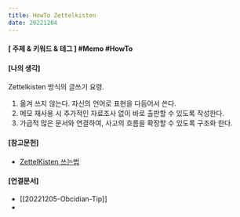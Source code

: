 ```yaml
---
title: HowTo Zettelkisten
date: 20221204
---
```

#### \[ 주제  & 키워드 & 테그 ] #Memo #HowTo
#### \[나의 생각]

Zettelkisten 방식의 글쓰기 요령.
1.  옮겨 쓰지 않는다. 자신의 언어로 표현을 다듬어서 쓴다.
2.  메모 재사용 시 추가적인 자료조사 없이 바로 출판할 수 있도록 작성한다.
3.  가급적 많은 문서와 연결하여, 사고의 흐름을 확장할 수 있도록 구조화 한다.

#### \[참고문헌]
- [ZettelKisten 쓰는법](https://youtu.be/dXzfLOCEDaw)

#### \[연결문서]
- [[20221205-Obcidian-Tip]]
- 